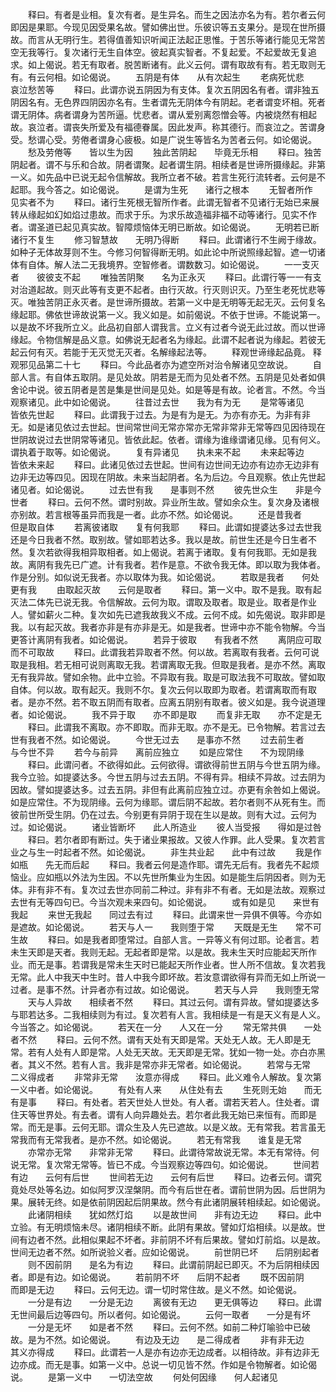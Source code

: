 <!-- { "loadSidebar": true } -->
　　释曰。有者是业相。复次有者。是生异名。而生之因法亦名为有。若尔者云何即因是果耶。今现见因受果名故。譬如佛出世。乐彼识等五支果分。是现在世所摄故。而言从无明行生。若得值善知识听闻正法起正思惟。于苦乐等诸行能见无常苦空无我等行。复次诸行无生自体空。彼起真实智者。不复起爱。不起爱故无复追求。如上偈说。若无有取者。脱苦断诸有。此义云何。谓有取故有有。若无取则无有。有云何相。如论偈说。
　　五阴是有体　　从有次起生
　　老病死忧悲　　哀泣愁苦等
　　释曰。此谓亦说五阴因为有支体。复次五阴因名有者。谓非独五阴因名有。无色界四阴因亦名有。生者谓先无阴体今有阴起。老者谓变坏相。死者谓无阴体。病者谓身为苦所逼。忧悲者。谓从爱别离怨憎会等。内被烧然有相起故。哀泣者。谓丧失所爱及有福德眷属。因此发声。称其德行。而哀泣之。苦谓身受。愁谓心受。劳倦者谓身心疲极。如是广说生等皆名为苦者云何。如论偈说。
　　愁及劳倦等　　皆以生为因
　　独此苦阴起　　毕竟无乐相
　　释曰。独苦阴起者。谓不与乐和合故。阴者谓聚。起者谓生阴。相续者是世谛所摄缘起。非第一义。如先品中已说无起令信解故。我所立者不破。若言生死行流转者。云何是不起耶。我今答之。如论偈说。
　　是谓为生死　　诸行之根本
　　无智者所作　　见实者不为
　　释曰。诸行生死根无智所作者。此谓无智者不见诸行无始已来展转从缘起如幻如焰过患故。而求于乐。为求乐故造福非福不动等诸行。见实不作者。谓圣道已起见真实故。智障烦恼体无明已断故。如论偈说。
　　无明若已断　　诸行不复生
　　修习智慧故　　无明乃得断
　　释曰。此谓诸行不生阙于缘故。如种子无体故芽则不生。今修习何智得断无明。如此论中所说照缘起智。遮一切诸体有自体。解人法二无我境界。空智修者。谓数数习。如论偈说。
　　一一支灭者　　彼彼支不起
　　唯独苦阴聚　　名为正永灭
　　释曰。此谓行等一一有支对治道起故。则灭此等有支更不起者。由行灭故。行灭则识灭。乃至生老死忧悲等灭。唯独苦阴正永灭者。是世谛所摄故。若第一义中是无明等无起无灭。云何复名缘起耶。佛依世谛故说第一义。我义如是。如前偈说。不依于世谛。不能说第一。以是故不坏我所立义。此品初自部人谓我言。立义有过者今说无此过故。而以世谛缘起。令物信解是品义意。如佛说无起者名为缘起。此谓不起者说为缘起。若彼无起云何有灭。若能于无灭觉无灭者。名解缘起法等。
　　释观世谛缘起品竟。
释观邪见品第二十七
　　释曰。今此品者亦为遮空所对治令解诸见空故说。
　　自部人言。有自体五取阴。是见处故。阴若是无而为见处者不然。五阴是见处者如俱舍论中说。彼五阴者是苦是集是世间是见处。如是等是有故。论者言。不然。今当观察诸见。此中如论偈说。
　　往昔过去世　　我为有为无
　　是常等诸见　　皆依先世起
　　释曰。此谓我于过去。为是有为是无。为亦有亦无。为非有非无。如是诸见依过去世起。世间常世间无常亦常亦无常非常非无常等四见因待现在世阴故说过去世阴常等诸见。皆依此起。依者。谓缘为谁缘谓诸见缘。见有何义。谓执着于取等。如论偈说。
　　复有异诸见　　执未来不起
　　未来起等边　　皆依未来起
　　释曰。此诸见依过去世起。世间有边世间无边亦有边亦无边非有边非无边等四见。因现在阴故。未来当起阴者。名为后边。今且观察。依止先世起诸见者。如论偈说。
　　过去世有我　　是事则不然
　　彼先世众生　　非是今世者
　　释曰。云何不然。谓时别故。异业所生故。譬如余众生。复次身及诸根亦别故。若言根等虽异而我是一者。此亦不然。如论偈说。
　　还是昔我者　　但是取自体
　　若离彼诸取　　复有何我耶
　　释曰。此谓如提婆达多过去世我还是今日我者不然。取别故。譬如耶若达多。我以是故。前世生还是今日生者不然。复次若欲得我相异取相者。如上偈说。若离于诸取。复有何我耶。无如是我故。离阴有我先已广遮。计有我者。若作是意。不欲令我无体。即以取为我体者。作是分别。如似说无我者。亦以取体为我。如论偈说。
　　若取是我者　　何处更有我
　　由取起灭故　　云何是取者
　　释曰。第一义中。取不是我。取有起灭法二体先已说无我。令信解故。云何为取。谓取及取者。取是业。取者是作业人。譬如薪火二种。复次如先已遮我故我义不成。云何不成。如先偈说。取非即是我。以有起灭故。我者亦非是有亦非是无。如是我者。世谛中亦不能令物解。今当更答计离阴有我者。如论偈说。
　　若异于彼取　　有我者不然
　　离阴应可取　　而不可取故
　　释曰。此谓我若异取者不然。何以故。若离取有我者。云何可说取是我相。若无相可说则离取无我。若谓离取无我。但取是我者。是亦不然。离取无有我异故。譬如余物。此中立验。不异取有我。取是可取法我不可取故。譬如取自体。何以故。取有起灭。我则不尔。复次云何以取即为取者。若谓离取而有取者。是亦不然。若不取五阴而有取者。应离五阴别有取者。彼义如是。我今说道理者。如论偈说。
　　我不异于取　　亦不即是取
　　而复非无取　　亦不定是无
　　释曰。此谓我不离取。亦不即取。而非无取。亦不是无。已令物解。若言过去世有我者不然。如论偈说。
　　今世无过去　　是事亦不然
　　过去前生者　　与今世不异
　　若今与前异　　离前应独立
　　如是应常住　　不为现阴缘
　　释曰。此谓问者。不欲得如此。云何欲得。谓欲得前世五阴与今世五阴为缘。我今立验。如提婆达多。今世五阴与过去五阴。不得有异。相续不异故。过去阴为因故。譬如提婆达多。过去五阴。非但有此离前应独立过。亦更有余咎如上偈说。如是应常住。不为现阴缘。云何为缘耶。谓后阴不起故。若尔者则不从死有生。而彼前世所受生阴。仍在过去。今别更有异阴于现在生以是故。则有大过。云何为过。如论偈说。
　　诸业皆断坏　　此人所造业
　　彼人当受报　　得如是过咎
　　释曰。若尔者即有断过。失于诸业果报故。又彼人作罪。此人受果。复次若言业之与生一时起者不然。如论偈说。
　　非生共业起　　此中有过故
　　我是作如瓶　　先无而后起
　　释曰。我者云何是造作耶。谓先无后有。我者先不起烦恼业。应如瓶以外法为生因。不以先世所集业为生因。如是能生后阴因者。则为无体。非有非不有。复次过去世亦同前二种过。非有非不有者。无如是法故。观察过去世有无等四句已。今当次观未来四句。如论偈说。
　　或有如是见　　来世有我起
　　来世无我起　　同过去有过
　　释曰。此谓来世一异俱不俱等。今亦如是遮故。如论偈说。
　　若天与人一　　我则堕于常
　　天既是无生　　常不可生故
　　释曰。如是我者即堕常过。自部人言。一异等义有何过耶。论者言。若未生天即是天者。我则无起。无起者即是常。以是故。我未生天时应能起天所作业。而无是事。若谓我是常未生天时已能起天所作业者。世人所不信故。复次若我无常。此人中我天中生时。昔人中我今即坏故。若汝意谓欲得有异而无如上所说一过者。是事不然。计异者亦有过故。如论偈说。
　　若天与人异　　我则堕无常
　　天与人异故　　相续者不然
　　释曰。其过云何。谓有异故。譬如提婆达多与耶若达多。二我相续则为有过。复次若有人言。我相续是一有是天义有是人义。今当答之。如论偈说。
　　若天在一分　　人又在一分
　　常无常共俱　　一处者不然
　　释曰。云何不然。谓有天处有天即是常。天处无人故。无人即是无常。若有人处有人即是常。人处无天故。无天即是无常。犹如一物一处。亦白亦黑者。其义不然。若有人言。我非是常亦非无常者。如论偈说。
　　若常与无常　　二义得成者
　　非常非无常　　汝意亦得成
　　释曰。此义难令人解故。复次第一义中者。如论偈说。
　　有处有人来　　从住处有去
　　生死则无始　　而无有是事
　　释曰。有处者。若天世处人世处。有人者。谓若天若人。住处者。谓住天等世界处。有去者。谓有人向异趣处去。若尔者此我无始已来恒有。而即是常。而无是事。云何无耶。谓众生及人先已遮故。以是义故。无有常我。若言虽无常我而有无常我者。是亦不然。如论偈说。
　　若无有常我　　谁复是无常
　　亦常亦无常　　非常非无常
　　释曰。此谓待常故说无常。本无有常待。何说无常。复次常无常等。皆已不成。今当观察边等四句。如论偈说。
　　世间若有边　　云何有后世
　　世间若无边　　云何有后世
　　释曰。边者云何。谓究竟处尽处等名边。如似阿罗汉涅槃阴。而今有后世在者。谓前世阴为因。后世阴为果。展转无终。如是依前阴因起后阴果故。然今有此诸阴展转相续起。如论偈说。
　　此诸阴相续　　犹如然灯焰
　　以是故世间　　非有边无边
　　释曰。此中立验。有无明烦恼未尽。诸阴相续不断。此阴有果故。譬如灯焰相续。以是故。世间有边者不然。此相似果起不坏者。非前阴不坏有后果故。譬如灯前焰。以是故。世间无边者不然。如所说验义者。应如论偈说。
　　前世阴已坏　　后阴别起者
　　则不因前阴　　是名为有边
　　释曰。此谓前阴起已即灭。不为后阴相续因者。即是有边。如论偈说。
　　若前阴不坏　　后阴不起者
　　既不因前阴　　而即是无边
　　释曰。云何无边。谓一切时常住故。是义不然。如论偈说。
　　一分是有边　　一分是无边
　　离彼有无边　　更无俱等边
　　释曰。此谓无世间最后边等四句。所以者何。如论偈说。
　　云何一取者　　一分是有坏
　　一分是无坏　　如是者不然
　　释曰。云何不然。如前二种灯喻验中已破故。是为不然。如论偈说。
　　有边及无边　　是二得成者
　　非有非无边　　其义亦得成
　　释曰。此谓若一人是亦有边亦无边成者。以相待故。非有边非无边亦成。而无是事。如第一义中。总说一切见皆不然。作如是令物解者。如论偈说。
　　是第一义中　　一切法空故
　　何处何因缘　　何人起诸见
